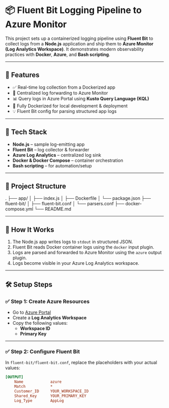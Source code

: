 # 📦 Fluent Bit Logging Pipeline to Azure Monitor

This project sets up a containerized logging pipeline using **Fluent Bit** to collect logs from a **Node.js** application and ship them to **Azure Monitor (Log Analytics Workspace)**. It demonstrates modern observability practices with **Docker**, **Azure**, and **Bash scripting**.

---

## 📌 Features

- ✅ Real-time log collection from a Dockerized app
- 🔁 Centralized log forwarding to Azure Monitor
- 📊 Query logs in Azure Portal using **Kusto Query Language (KQL)**
- 🐳 Fully Dockerized for local development & deployment
- 💡 Fluent Bit config for parsing structured app logs

---

## 🔧 Tech Stack

- **Node.js** – sample log-emitting app  
- **Fluent Bit** – log collector & forwarder  
- **Azure Log Analytics** – centralized log sink  
- **Docker & Docker Compose** – container orchestration  
- **Bash scripting** – for automation/setup  

---

## 📁 Project Structure

.
├── app/
│ ├── index.js
│ ├── Dockerfile
│ └── package.json
├── fluent-bit/
│ ├── fluent-bit.conf
│ └── parsers.conf
├── docker-compose.yml
└── README.md

---

## 🚀 How It Works

1. The Node.js app writes logs to `stdout` in structured JSON.
2. Fluent Bit reads Docker container logs using the `docker` input plugin.
3. Logs are parsed and forwarded to Azure Monitor using the `azure` output plugin.
4. Logs become visible in your Azure Log Analytics workspace.

---

## 🛠 Setup Steps

### ✅ Step 1: Create Azure Resources

- Go to [Azure Portal](https://portal.azure.com)
- Create a **Log Analytics Workspace**
- Copy the following values:
  - **Workspace ID**
  - **Primary Key**

---

### ✅ Step 2: Configure Fluent Bit

In `fluent-bit/fluent-bit.conf`, replace the placeholders with your actual values:

```ini
[OUTPUT]
    Name            azure
    Match           *
    Customer_ID     YOUR_WORKSPACE_ID
    Shared_Key      YOUR_PRIMARY_KEY
    Log_Type        AppLog
